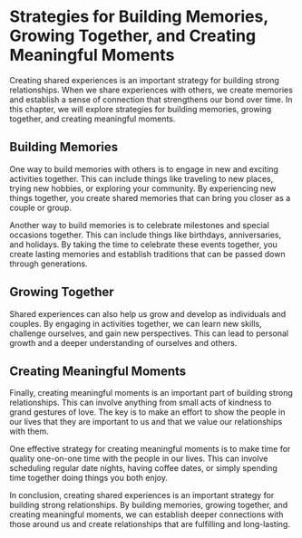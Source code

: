 Strategies for Building Memories, Growing Together, and Creating Meaningful Moments
===========================================================================================================================

Creating shared experiences is an important strategy for building strong relationships. When we share experiences with others, we create memories and establish a sense of connection that strengthens our bond over time. In this chapter, we will explore strategies for building memories, growing together, and creating meaningful moments.

Building Memories
-----------------

One way to build memories with others is to engage in new and exciting activities together. This can include things like traveling to new places, trying new hobbies, or exploring your community. By experiencing new things together, you create shared memories that can bring you closer as a couple or group.

Another way to build memories is to celebrate milestones and special occasions together. This can include things like birthdays, anniversaries, and holidays. By taking the time to celebrate these events together, you create lasting memories and establish traditions that can be passed down through generations.

Growing Together
----------------

Shared experiences can also help us grow and develop as individuals and couples. By engaging in activities together, we can learn new skills, challenge ourselves, and gain new perspectives. This can lead to personal growth and a deeper understanding of ourselves and others.

Creating Meaningful Moments
---------------------------

Finally, creating meaningful moments is an important part of building strong relationships. This can involve anything from small acts of kindness to grand gestures of love. The key is to make an effort to show the people in our lives that they are important to us and that we value our relationships with them.

One effective strategy for creating meaningful moments is to make time for quality one-on-one time with the people in our lives. This can involve scheduling regular date nights, having coffee dates, or simply spending time together doing things you both enjoy.

In conclusion, creating shared experiences is an important strategy for building strong relationships. By building memories, growing together, and creating meaningful moments, we can establish deeper connections with those around us and create relationships that are fulfilling and long-lasting.

